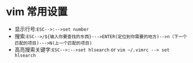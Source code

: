 # vim 常用设置
- 显示行号:`ESC-->:-->set number`
- 搜索:`ESC-->/${输入你要查找的东西}--->ENTER(定位到你需要的地方)-->n（下一个匹配的项目)--->N(上一个匹配的项目)`
- 高亮搜索关键字:`ESC-->:-->set hlsearch` or `vim ~/.vimrc --> set hlsearch` 
